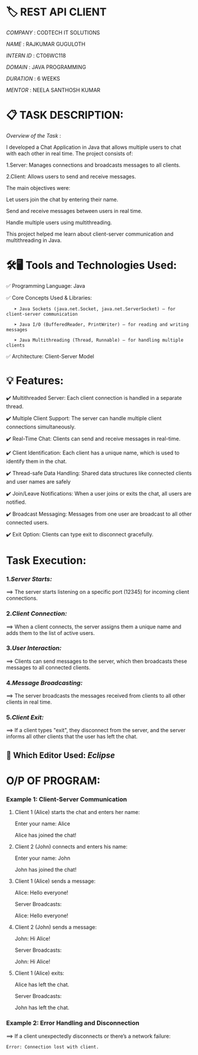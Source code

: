 #  🏷️ REST API CLIENT

*COMPANY* : CODTECH IT SOLUTIONS

*NAME*    : RAJKUMAR GUGULOTH

*INTERN ID* : CT06WC118

*DOMAIN*  : JAVA PROGRAMMING

*DURATION* : 6 WEEKS

*MENTOR*  : NEELA SANTHOSH KUMAR

# 📋 TASK DESCRIPTION:
*Overview of the Task* :

I developed a Chat Application in Java that allows multiple users to chat with each other in real time. The project consists of:

  1.Server: Manages connections and broadcasts messages to all clients.

  2.Client: Allows users to send and receive messages.

The main objectives were:

  Let users join the chat by entering their name.

  Send and receive messages between users in real time.

  Handle multiple users using multithreading.

This project helped me learn about client-server communication and multithreading in Java.

# 🛠️🖥️ Tools and Technologies Used:
✅ Programming Language: Java

✅ Core Concepts Used & Libraries:

       ➤ Java Sockets (java.net.Socket, java.net.ServerSocket) – for client-server communication

       ➤ Java I/O (BufferedReader, PrintWriter) – for reading and writing messages

       ➤ Java Multithreading (Thread, Runnable) – for handling multiple clients


 ✅ Architecture: Client-Server Model      

# 💡 Features:
✔️ Multithreaded Server: Each client connection is handled in a separate thread.

✔️ Multiple Client Support: The server can handle multiple client connections simultaneously.
           
✔️ Real-Time Chat: Clients can send and receive messages in real-time.

✔️ Client Identification: Each client has a unique name, which is used to identify them in the chat.
      
✔️ Thread-safe Data Handling: Shared data structures like connected clients and user names are safely

✔️ Join/Leave Notifications: When a user joins or exits the chat, all users are notified.

✔️ Broadcast Messaging: Messages from one user are broadcast to all other connected users.

✔️ Exit Option: Clients can type exit to disconnect gracefully.

# Task Execution:
### 1.*Server Starts:*

 ==> The server starts listening on a specific port (12345) for incoming client connections.
 
### 2.*Client Connection:*

 ==> When a client connects, the server assigns them a unique name and adds them to the list of active users.
 
### 3.*User Interaction:*

==> Clients can send messages to the server, which then broadcasts these messages to all connected clients.

### 4.*Message Broadcasting:*

==> The server broadcasts the messages received from clients to all other clients in real time.

### 5.*Client Exit:*

 ==> If a client types "exit", they disconnect from the server, and the server informs all other clients that the user has left the chat.
 

## 🚀 Which Editor Used:         *Eclipse*



# O/P OF PROGRAM:

### Example 1: Client-Server Communication

1. Client 1 (Alice) starts the chat and enters her name:
   
   Enter your name: Alice
   
   Alice has joined the chat!

2. Client 2 (John) connects and enters his name:
  
   Enter your name: John
   
   John has joined the chat!

3. Client 1 (Alice) sends a message:

   Alice: Hello everyone!

   Server Broadcasts:
   
   Alice: Hello everyone!

4. Client 2 (John) sends a message:

   John: Hi Alice!

   Server Broadcasts:
   
   John: Hi Alice!
   
5. Client 1 (Alice) exits:

   Alice has left the chat.

   Server Broadcasts:
   
   John has left the chat.
   
### Example 2: Error Handling and Disconnection

==> If a client unexpectedly disconnects or there’s a network failure:

    Error: Connection lost with client.







